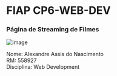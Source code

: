 # FIAP CP6-WEB-DEV  

### Página de Streaming de Filmes  
![image](https://github.com/user-attachments/assets/1d57cea9-22f0-47d3-8cfc-70200da3546e)


Nome: Alexandre Assis do Nascimento  
RM: 558927  
Disciplina: Web Development
